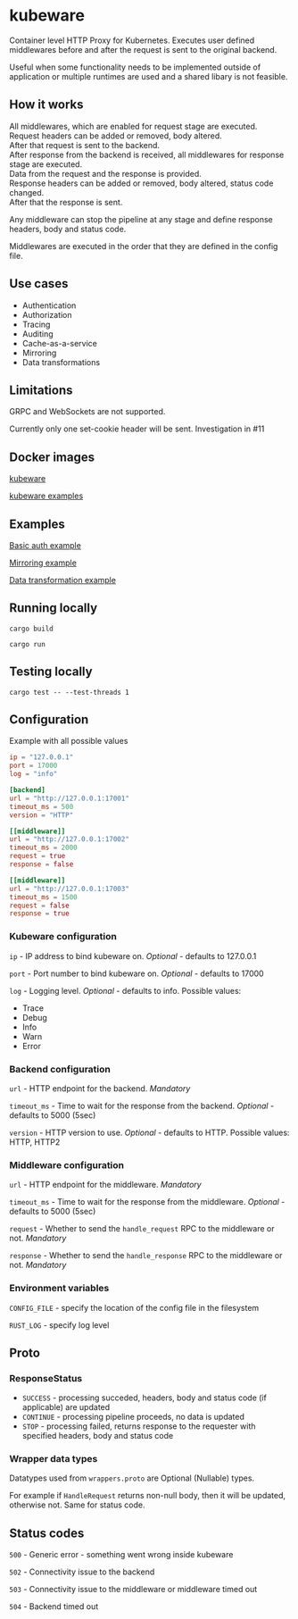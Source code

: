 # kubeware

Container level HTTP Proxy for Kubernetes. Executes user defined middlewares before and after the request is sent to the original backend.

Useful when some functionality needs to be implemented outside of application or multiple runtimes are used and a shared libary is not feasible.

## How it works

All middlewares, which are enabled for request stage are executed.  
Request headers can be added or removed, body altered.  
After that request is sent to the backend.  
After response from the backend is received, all middlewares for response stage are executed.  
Data from the request and the response is provided.  
Response headers can be added or removed, body altered, status code changed.  
After that the response is sent.  

Any middleware can stop the pipeline at any stage and define response headers, body and status code.  

Middlewares are executed in the order that they are defined in the config file.

## Use cases

- Authentication
- Authorization
- Tracing
- Auditing
- Cache-as-a-service
- Mirroring
- Data transformations

## Limitations

GRPC and WebSockets are not supported.

Currently only one set-cookie header will be sent. Investigation in #11

## Docker images

[kubeware](https://hub.docker.com/repository/docker/gedu17/kubeware)

[kubeware examples](https://hub.docker.com/repository/docker/gedu17/kubeware-examples)

## Examples

[Basic auth example](examples/authn/README.md)

[Mirroring example](examples/mirror/README.md)

[Data transformation example](examples/transform/README.md)

## Running locally

```cargo build```

```cargo run```

## Testing locally

```cargo test -- --test-threads 1```

## Configuration

Example with all possible values

```toml
ip = "127.0.0.1"
port = 17000
log = "info"

[backend]
url = "http://127.0.0.1:17001"
timeout_ms = 500
version = "HTTP"

[[middleware]]
url = "http://127.0.0.1:17002"
timeout_ms = 2000
request = true
response = false

[[middleware]]
url = "http://127.0.0.1:17003"
timeout_ms = 1500
request = false
response = true
```

### Kubeware configuration

`ip` - IP address to bind kubeware on. *Optional* - defaults to 127.0.0.1

`port` - Port number to bind kubeware on. *Optional* - defaults to 17000

`log` - Logging level. *Optional* - defaults to info. Possible values:

- Trace
- Debug
- Info
- Warn
- Error

### Backend configuration

`url` - HTTP endpoint for the backend. *Mandatory*

`timeout_ms` - Time to wait for the response from the backend. *Optional* - defaults to 5000 (5sec)

`version` - HTTP version to use. *Optional* - defaults to HTTP. Possible values: HTTP, HTTP2

### Middleware configuration

`url` - HTTP endpoint for the middleware. *Mandatory*

`timeout_ms` - Time to wait for the response from the middleware. *Optional* - defaults to 5000 (5sec)

`request` - Whether to send the `handle_request` RPC to the middleware or not. *Mandatory*

`response` - Whether to send the `handle_response` RPC to the middleware or not. *Mandatory*

### Environment variables

`CONFIG_FILE` - specify the location of the config file in the filesystem

`RUST_LOG` - specify log level


## Proto

### ResponseStatus

- `SUCCESS` - processing succeded, headers, body and status code (if applicable) are updated
- `CONTINUE` - processing pipeline proceeds, no data is updated
- `STOP` - processing failed, returns response to the requester with specified headers, body and status code

### Wrapper data types

Datatypes used from `wrappers.proto` are Optional (Nullable) types. 

For example if `HandleRequest` returns non-null body, then it will be updated, otherwise not. Same for status code.

## Status codes

`500` - Generic error - something went wrong inside kubeware

`502` - Connectivity issue to the backend

`503` - Connectivity issue to the middleware or middleware timed out

`504` - Backend timed out